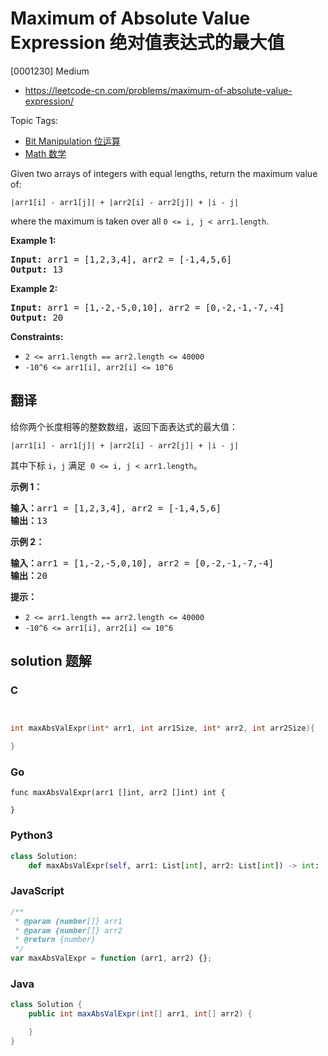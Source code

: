 # Maximum of Absolute Value Expression 绝对值表达式的最大值

[0001230] Medium

- https://leetcode-cn.com/problems/maximum-of-absolute-value-expression/

Topic Tags:

- [Bit Manipulation 位运算](https://leetcode-cn.com/tag/bit-manipulation/)
- [Math 数学](https://leetcode-cn.com/tag/math/)

Given two arrays of integers with equal lengths, return the maximum value of:

`|arr1[i] - arr1[j]| + |arr2[i] - arr2[j]| + |i - j|`

where the maximum is taken over all `0 <= i, j < arr1.length`.

**Example 1:**

<pre><strong>Input:</strong> arr1 = [1,2,3,4], arr2 = [-1,4,5,6]
<strong>Output:</strong> 13
</pre>

**Example 2:**

<pre><strong>Input:</strong> arr1 = [1,-2,-5,0,10], arr2 = [0,-2,-1,-7,-4]
<strong>Output:</strong> 20
</pre>

**Constraints:**

- `2 <= arr1.length == arr2.length <= 40000`
- `-10^6 <= arr1[i], arr2[i] <= 10^6`

## 翻译

给你两个长度相等的整数数组，返回下面表达式的最大值：

`|arr1[i] - arr1[j]| + |arr2[i] - arr2[j]| + |i - j|`

其中下标 `i`，`j` 满足  `0 <= i, j < arr1.length`。

**示例 1：**

<pre><strong>输入：</strong>arr1 = [1,2,3,4], arr2 = [-1,4,5,6]
<strong>输出：</strong>13
</pre>

**示例 2：**

<pre><strong>输入：</strong>arr1 = [1,-2,-5,0,10], arr2 = [0,-2,-1,-7,-4]
<strong>输出：</strong>20</pre>

**提示：**

- `2 <= arr1.length == arr2.length <= 40000`
- `-10^6 <= arr1[i], arr2[i] <= 10^6`

## solution 题解

### C

```c


int maxAbsValExpr(int* arr1, int arr1Size, int* arr2, int arr2Size){

}


```

### Go

```golang
func maxAbsValExpr(arr1 []int, arr2 []int) int {

}
```

### Python3

```python
class Solution:
    def maxAbsValExpr(self, arr1: List[int], arr2: List[int]) -> int:

```

### JavaScript

```javascript
/**
 * @param {number[]} arr1
 * @param {number[]} arr2
 * @return {number}
 */
var maxAbsValExpr = function (arr1, arr2) {};
```

### Java

```java
class Solution {
    public int maxAbsValExpr(int[] arr1, int[] arr2) {

    }
}
```
